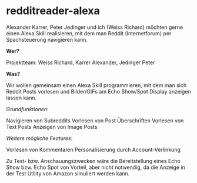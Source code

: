 ﻿# redditreader-alexa

Alexander Karrer, Peter Jedinger und ich (Weiss Richard) möchten gerne einen Alexa Skill realisieren, mit dem man Reddit (Internetforum) per Spachsteuerung navigieren kann.

 

**Wer?**

Projektteam: Weiss Richard, Karrer Alexander, Jedinger Peter

 

**Was?**

Wir wollen gemeinsam einen Alexa Skill programmieren, mit dem man sich Reddit Posts vorlesen und Bilder/GIFs am Echo Show/Spot Display anzeigen lassen kann.

*Grundfunktionen*:

Navigieren von Subreddits
Vorlesen von Post Überschriften
Vorlesen von Text Posts
Anzeigen von Image Posts
 

*Weitere mögliche Features*:

Vorlesen von Kommentaren
Personalisierung durch Account-Verlinkung
 

Zu Test- bzw. Anschauungszwecken wäre die Bereitstellung eines Echo Show bzw. Echo Spot von Vorteil, aber nicht notwendig, da die Anzeige in der Test Utility von Amazon simuliert werden kann.